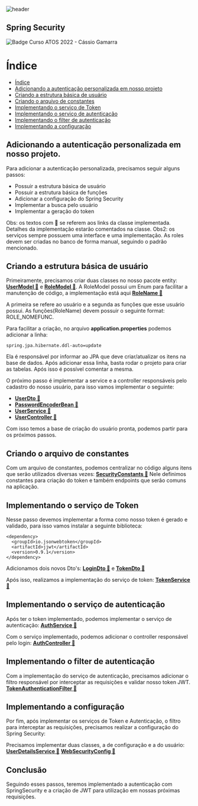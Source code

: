 ![header](https://user-images.githubusercontent.com/116769226/202857262-256420a0-1ec0-4fa7-8962-f1ffac12cc3b.png)
## Spring Security
![Badge Curso ATOS 2022 - Cássio Gamarra](https://img.shields.io/badge/Curso%20ATOS%202022-C%C3%A1ssio%20Gamarra-blue)

# Índice 

* [Índice](#índice)
* [Adicionando a autenticação personalizada em nosso projeto](#adicionando-a-autenticação-personalizada-em-nosso-projeto)
* [Criando a estrutura básica de usuário](#criando-a-estrutura-básica-de-usuário)
* [Criando o arquivo de constantes](#criando-o-arquivo-de-constantes)
* [Implementando o serviço de Token](#implementando-o-serviço-de-token)
* [Implementando o serviço de autenticação](#implementando-o-serviço-de-autenticação)
* [Implementando o filter de autenticação](#implementando-o-filter-de-autenticação)
* [Implementando a configuração](#implementando-a-configuração)

## Adicionando a autenticação personalizada em nosso projeto.
Para adicionar a autenticação personalizada, precisamos seguir alguns passos:
- Possuir a estrutura básica de usuário
- Possuir a estrutura básica de funções
- Adicionar a configuração do Spring Security
- Implementar a busca pelo usuário 
- Implementar a geração do token

Obs: os textos com 🔗 se referem aos links da classe implementada. Detalhes da implementação estarão comentados na classe.
Obs2: os serviços sempre possuem uma interface e uma implementação. As roles devem ser criadas no banco de forma manual, seguindo o padrão mencionado.

## Criando a estrutura básica de usuário 

Primeiramente, precisamos criar duas classes no nosso pacote entity: [**UserModel 🔗**](https://github.com/cassiogamarra-ufn/spring-security/blob/main/bookstore/src/main/java/atos/academiajava/bookstore/entity/UserModel.java) e [**RoleModel 🔗**](https://github.com/cassiogamarra-ufn/spring-security/blob/main/bookstore/src/main/java/atos/academiajava/bookstore/entity/RoleModel.java). A RoleModel possui um Enum para facilitar a manutenção de código, a implementação está aqui [**RoleName 🔗**](https://github.com/cassiogamarra-ufn/spring-security/blob/main/bookstore/src/main/java/atos/academiajava/bookstore/enums/RoleName.java)

A primeira se refere ao usuário e a segunda as funções que esse usuário possui. As funções(RoleName) devem possuir o seguinte format: ROLE_NOMEFUNC.

Para facilitar a criação, no arquivo **application.properties** podemos adicionar a linha:
```
spring.jpa.hibernate.ddl-auto=update
```
Ela é responsável por informar ao JPA que deve criar/atualizar os itens na base de dados. Após adicionar essa linha, basta rodar o projeto para criar as tabelas. Após isso é possível comentar a mesma.

O próximo passo é implementar a service e a controller responsáveis pelo cadastro do nosso usuário, para isso vamos implementar o seguinte:
- [**UserDto 🔗**](https://github.com/cassiogamarra-ufn/spring-security/blob/main/bookstore/src/main/java/atos/academiajava/bookstore/dto/UserDto.java)
- [**PasswordEncoderBean  🔗**](https://github.com/cassiogamarra-ufn/spring-security/blob/main/bookstore/src/main/java/atos/academiajava/bookstore/config/security/PasswordEncoderBean.java)
- [**UserService 🔗**](https://github.com/cassiogamarra-ufn/spring-security/tree/main/bookstore/src/main/java/atos/academiajava/bookstore/service/user)
- [**UserController 🔗**](https://github.com/cassiogamarra-ufn/spring-security/blob/main/bookstore/src/main/java/atos/academiajava/bookstore/controller/UserController.java)

Com isso temos a base de criação do usuário pronta, podemos partir para os próximos passos.

## Criando o arquivo de constantes
Com um arquivo de constantes, podemos centralizar no código alguns itens que serão utilizados diversas vezes: [**SecurityConstants 🔗**](https://github.com/cassiogamarra-ufn/spring-security/blob/main/bookstore/src/main/java/atos/academiajava/bookstore/common/SecurityConstants.java)
Nele definimos constantes para criação do token e também endpoints que serão comuns na aplicação.

## Implementando o serviço de Token
Nesse passo devemos implementar a forma como nosso token é gerado e validado, para isso vamos instalar a seguinte biblioteca:

```
<dependency>
  <groupId>io.jsonwebtoken</groupId>
  <artifactId>jjwt</artifactId>
  <version>0.9.1</version>
</dependency>
```
Adicionamos dois novos Dto's: [**LoginDto 🔗**](https://github.com/cassiogamarra-ufn/spring-security/blob/main/bookstore/src/main/java/atos/academiajava/bookstore/dto/LoginDto.java) e [**TokenDto 🔗**](https://github.com/cassiogamarra-ufn/spring-security/blob/main/bookstore/src/main/java/atos/academiajava/bookstore/dto/TokenDto.java)

Após isso, realizamos a implementação do serviço de token: [**TokenService 🔗**](https://github.com/cassiogamarra-ufn/spring-security/tree/main/bookstore/src/main/java/atos/academiajava/bookstore/service/token) 

## Implementando o serviço de autenticação
Após ter o token implementado, podemos implementar o serviço de autenticação: [**AuthService 🔗**](https://github.com/cassiogamarra-ufn/spring-security/tree/main/bookstore/src/main/java/atos/academiajava/bookstore/service/auth)

Com o serviço implementado, podemos adicionar o controller responsável pelo login: [**AuthController 🔗**](https://github.com/cassiogamarra-ufn/spring-security/blob/main/bookstore/src/main/java/atos/academiajava/bookstore/controller/AuthController.java)

## Implementando o filter de autenticação
Com a implementação do serviço de autenticação, precisamos adicionar o filtro responsável por interceptar as requisições e validar nosso token JWT.
[**TokenAuthenticationFilter 🔗**](https://github.com/cassiogamarra-ufn/spring-security/blob/main/bookstore/src/main/java/atos/academiajava/bookstore/filter/TokenAuthenticationFilter.java)

## Implementando a configuração
Por fim, após implementar os serviços de Token e Autenticação, o filtro para interceptar as requisições, precisamos realizar a configuração do Spring Security:

Precisamos implementar duas classes, a de configuração e a do usuário: 
[**UserDetailsService 🔗**](https://github.com/cassiogamarra-ufn/spring-security/blob/main/bookstore/src/main/java/atos/academiajava/bookstore/config/security/UserDetailServiceImpl.java)
[**WebSecurityConfig 🔗**](https://github.com/cassiogamarra-ufn/spring-security/blob/main/bookstore/src/main/java/atos/academiajava/bookstore/config/security/WebSecurityConfig.java)

## Conclusão
Seguindo esses passos, teremos implementado a autenticação com SpringSecurity e a criação de JWT para utilização em nossas próximas requisições.

